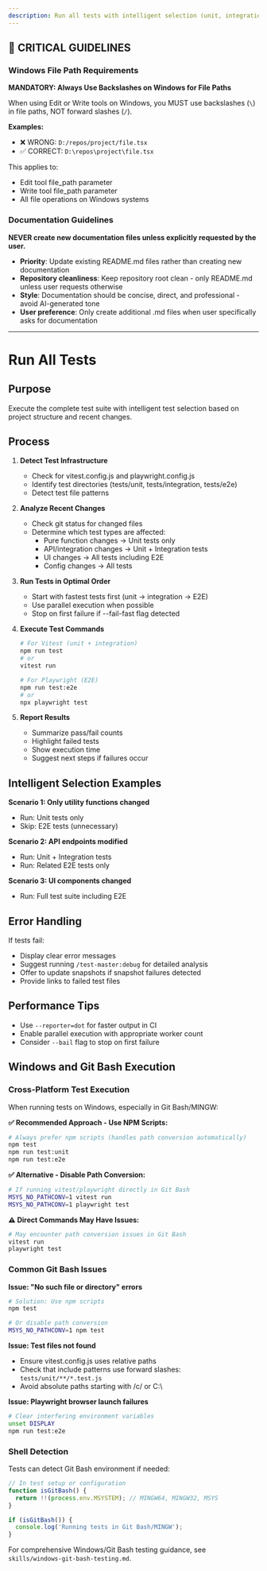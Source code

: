 ```yaml
---
description: Run all tests with intelligent selection (unit, integration, E2E)
---
```


## 🚨 CRITICAL GUIDELINES

### Windows File Path Requirements

**MANDATORY: Always Use Backslashes on Windows for File Paths**

When using Edit or Write tools on Windows, you MUST use backslashes (`\`) in file paths, NOT forward slashes (`/`).

**Examples:**
- ❌ WRONG: `D:/repos/project/file.tsx`
- ✅ CORRECT: `D:\repos\project\file.tsx`

This applies to:
- Edit tool file_path parameter
- Write tool file_path parameter
- All file operations on Windows systems


### Documentation Guidelines

**NEVER create new documentation files unless explicitly requested by the user.**

- **Priority**: Update existing README.md files rather than creating new documentation
- **Repository cleanliness**: Keep repository root clean - only README.md unless user requests otherwise
- **Style**: Documentation should be concise, direct, and professional - avoid AI-generated tone
- **User preference**: Only create additional .md files when user specifically asks for documentation


---

# Run All Tests

## Purpose
Execute the complete test suite with intelligent test selection based on project structure and recent changes.

## Process

1. **Detect Test Infrastructure**
   - Check for vitest.config.js and playwright.config.js
   - Identify test directories (tests/unit, tests/integration, tests/e2e)
   - Detect test file patterns

2. **Analyze Recent Changes**
   - Check git status for changed files
   - Determine which test types are affected:
     - Pure function changes → Unit tests only
     - API/integration changes → Unit + Integration tests
     - UI changes → All tests including E2E
     - Config changes → All tests

3. **Run Tests in Optimal Order**
   - Start with fastest tests first (unit → integration → E2E)
   - Use parallel execution when possible
   - Stop on first failure if --fail-fast flag detected

4. **Execute Test Commands**
   ```bash
   # For Vitest (unit + integration)
   npm run test
   # or
   vitest run

   # For Playwright (E2E)
   npm run test:e2e
   # or
   npx playwright test
   ```

5. **Report Results**
   - Summarize pass/fail counts
   - Highlight failed tests
   - Show execution time
   - Suggest next steps if failures occur

## Intelligent Selection Examples

**Scenario 1: Only utility functions changed**
- Run: Unit tests only
- Skip: E2E tests (unnecessary)

**Scenario 2: API endpoints modified**
- Run: Unit + Integration tests
- Run: Related E2E tests only

**Scenario 3: UI components changed**
- Run: Full test suite including E2E

## Error Handling

If tests fail:
- Display clear error messages
- Suggest running `/test-master:debug` for detailed analysis
- Offer to update snapshots if snapshot failures detected
- Provide links to failed test files

## Performance Tips

- Use `--reporter=dot` for faster output in CI
- Enable parallel execution with appropriate worker count
- Consider `--bail` flag to stop on first failure

## Windows and Git Bash Execution

### Cross-Platform Test Execution

When running tests on Windows, especially in Git Bash/MINGW:

**✅ Recommended Approach - Use NPM Scripts:**
```bash
# Always prefer npm scripts (handles path conversion automatically)
npm test
npm run test:unit
npm run test:e2e
```

**✅ Alternative - Disable Path Conversion:**
```bash
# If running vitest/playwright directly in Git Bash
MSYS_NO_PATHCONV=1 vitest run
MSYS_NO_PATHCONV=1 playwright test
```

**⚠️ Direct Commands May Have Issues:**
```bash
# May encounter path conversion issues in Git Bash
vitest run
playwright test
```

### Common Git Bash Issues

**Issue: "No such file or directory" errors**
```bash
# Solution: Use npm scripts
npm test

# Or disable path conversion
MSYS_NO_PATHCONV=1 npm test
```

**Issue: Test files not found**
- Ensure vitest.config.js uses relative paths
- Check that include patterns use forward slashes: `tests/unit/**/*.test.js`
- Avoid absolute paths starting with /c/ or C:\

**Issue: Playwright browser launch failures**
```bash
# Clear interfering environment variables
unset DISPLAY
npm run test:e2e
```

### Shell Detection

Tests can detect Git Bash environment if needed:

```javascript
// In test setup or configuration
function isGitBash() {
  return !!(process.env.MSYSTEM); // MINGW64, MINGW32, MSYS
}

if (isGitBash()) {
  console.log('Running tests in Git Bash/MINGW');
}
```

For comprehensive Windows/Git Bash testing guidance, see `skills/windows-git-bash-testing.md`.
